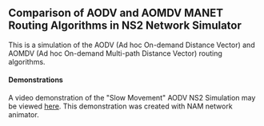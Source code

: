 ## Comparison of AODV and AOMDV MANET Routing Algorithms in NS2 Network Simulator

This is a simulation of the AODV (Ad hoc On-demand Distance Vector) and AOMDV (Ad hoc On-demand Multi-path Distance Vector) routing algorithms.

#### Demonstrations

A video demonstration of the "Slow Movement" AODV NS2 Simulation may be viewed [here](https://vimeo.com/1032554126). This demonstration was created with NAM network animator.
